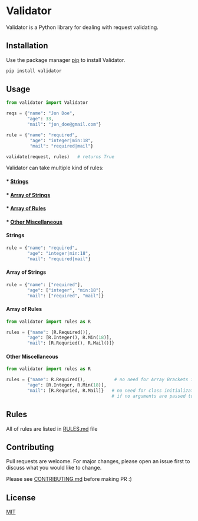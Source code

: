 # Validator

Validator is a Python library for dealing with request validating.

## Installation

Use the package manager [pip](https://pip.pypa.io/en/stable/) to install Validator.

```bash
pip install validator
```

## Usage

```python
from validator import Validator

reqs = {"name": "Jon Doe",
        "age": 33,
        "mail": "jon_doe@gmail.com"}

rule = {"name": "required",
         "age": "integer|min:18",
         "mail": "required|mail"}

validate(request, rules)   # returns True
```
Validator can take multiple kind of rules:

#### * [Strings](#usage-1)
#### * [Array of Strings](#usage-2)
#### * [Array of Rules](#usage-3)
#### * [Other Miscellaneous](#usage-4)

<a name='usage-1'/>

#### Strings

```python
rule = {"name": "required",
        "age": "integer|min:18",
        "mail": "required|mail"}
```
<a name='usage-2'/>

#### Array of Strings
```python
rule = {"name": ["required"],
        "age": ["integer", "min:18"],
        "mail": ["required", "mail"]}
```

<a name='usage-3'/>

#### Array of Rules
```python
from validator import rules as R

rules = {"name": [R.Required()],
        "age": [R.Integer(), R.Min(18)],
        "mail": [R.Requried(), R.Mail()]}
```

<a name='usage-4'/>

#### Other Miscellaneous
```python
from validator import rules as R

rules = {"name": R.Required(),           # no need for Array Brackets if one rule
        "age": [R.Integer, R.Min(18)],
        "mail": [R.Requried, R.Mail]}   # no need for class initialization with brakcets () 
                                        # if no arguments are passed to rule
```

## Rules
All of rules are listed in [RULES.md](RULES.md) file

## Contributing
Pull requests are welcome. For major changes, please open an issue first to discuss what you would like to change.

Please see [CONTRIBUTING.md](CONTRIBUTING.md) before making PR :)

## License
[MIT](https://choosealicense.com/licenses/mit/)

